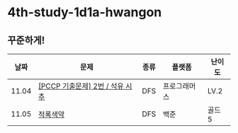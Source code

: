 # 4th-study-1d1a-hwangon

## 꾸준하게!

| 날짜  | 문제                                                                                                              | 종류 | 플랫폼       | 난이도 |
| ----- | ----------------------------------------------------------------------------------------------------------------- | ---- | ------------ | ------ |
| 11.04 | [[PCCP 기출문제] 2번 / 석유 시추](https://school.programmers.co.kr/learn/courses/30/lessons/250136?language=java) | DFS  | 프로그래머스 | LV.2   |
| 11.05 | [적록색약](https://www.acmicpc.net/problem/10026)                                                                 | DFS  | 백준         | 골드 5 |
